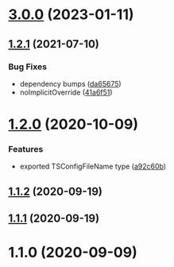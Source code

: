 # [3.0.0](https://github.com/bconnorwhite/types-tsconfig/compare/v1.2.1...v3.0.0) (2023-01-11)



## [1.2.1](https://github.com/bconnorwhite/types-tsconfig/compare/v1.2.0...v1.2.1) (2021-07-10)


### Bug Fixes

* dependency bumps ([da65675](https://github.com/bconnorwhite/types-tsconfig/commit/da6567521cc34d88f103f0997df1571e975b11bf))
* noImplicitOverride ([41a6f51](https://github.com/bconnorwhite/types-tsconfig/commit/41a6f5196e504233bcd75c6239f1e258f8d77f4b))



# [1.2.0](https://github.com/bconnorwhite/types-tsconfig/compare/v1.1.2...v1.2.0) (2020-10-09)


### Features

* exported TSConfigFileName type ([a92c60b](https://github.com/bconnorwhite/types-tsconfig/commit/a92c60b31add8e917978a7f6ce0dfd2af5bf8024))



## [1.1.2](https://github.com/bconnorwhite/types-tsconfig/compare/v1.1.1...v1.1.2) (2020-09-19)



## [1.1.1](https://github.com/bconnorwhite/types-tsconfig/compare/v1.1.0...v1.1.1) (2020-09-19)



# 1.1.0 (2020-09-09)



